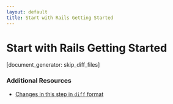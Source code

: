 ```yaml
---
layout: default
title: Start with Rails Getting Started
---
```


<h1 id="main">Start with Rails Getting Started</h1>


[document_generator: skip_diff_files]
### Additional Resources

* [Changes in this step in `diff` format](https://github.com/software-academy/devise_bdd/commit/f398fea06f576dfa652d311b325338e4e1abd81c)

